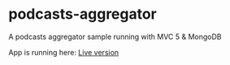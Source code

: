 podcasts-aggregator
===================

A podcasts aggregator sample running with MVC 5 &amp; MongoDB

App is running here: <a href="http://podcasts-agregator.apphb.com/">Live version</a> 
